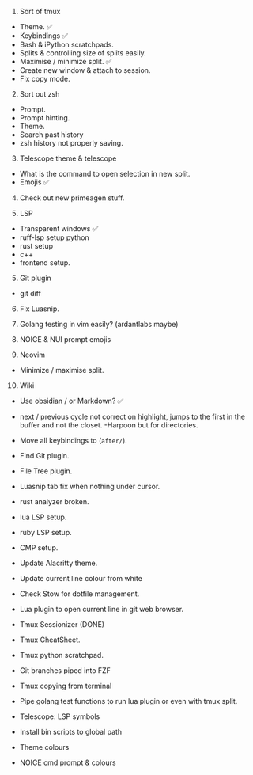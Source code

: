 1. Sort of tmux
 - Theme. ✅
- Keybindings ✅
 - Bash & iPython scratchpads.
 - Splits & controlling size of splits easily.
 - Maximise / minimize split. ✅
 - Create new window & attach to session.
 - Fix copy mode.

2. Sort out zsh
 - Prompt.
 - Prompt hinting.
 - Theme.
 - Search past history
 - zsh history not properly saving.

3. Telescope theme & telescope
  - What is the command to open selection in new split.
  - Emojis ✅

4. Check out new primeagen stuff.

5. LSP
  - Transparent windows ✅
  - ruff-lsp setup python
  - rust setup
  - c++
  - frontend setup.


5. Git plugin
  - git diff

6. Fix Luasnip.

7. Golang testing in vim easily? (ardantlabs maybe)

8. NOICE & NUI prompt emojis

9. Neovim
  - Minimize / maximise split.

10. Wiki
  - Use obsidian / or Markdown?  ✅



- next / previous cycle not correct on highlight, jumps to the first in the buffer and not the closet.
-Harpoon but for directories.
- Move all keybindings to (`after/`).
- Find Git plugin.
- File Tree plugin.
- Luasnip tab fix when nothing under cursor.
- rust analyzer broken.
- lua LSP setup.
- ruby LSP setup.
- CMP setup.
- Update Alacritty theme.
- Update current line colour from white
- Check Stow for dotfile management.
- Lua plugin to open current line in git web browser.
- Tmux Sessionizer (DONE)
- Tmux CheatSheet.
- Tmux python scratchpad.
- Git branches piped into FZF
- Tmux copying from terminal
- Pipe golang test functions to run lua plugin or even with tmux split.
- Telescope: LSP symbols
- Install bin scripts to global path
- Theme colours
- NOICE cmd prompt & colours
